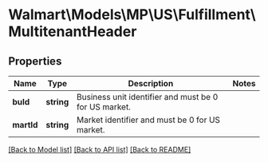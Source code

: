 # Walmart\Models\MP\US\Fulfillment\MultitenantHeader

## Properties

Name | Type | Description | Notes
------------ | ------------- | ------------- | -------------
**buId** | **string** | Business unit identifier and must be 0 for US market. |
**martId** | **string** | Market identifier and must be 0 for US market. |


[[Back to Model list]](./) [[Back to API list]](../../../../../README.md#supported-apis) [[Back to README]](../../../../../README.md)
